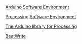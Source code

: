 
[Arduino Software Environment](https://www.arduino.cc/en/Main/Software)

[Processing Software Environment](https://processing.org/download/)

[The Arduino library for Processing](http://playground.arduino.cc/Interfacing/Processing)

[BeatWrite](http://www.beatwrite.com/)
